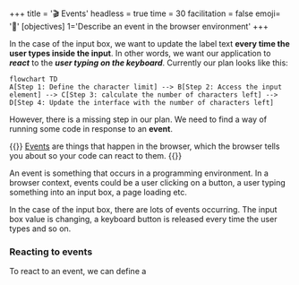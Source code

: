 +++
title = '🎬 Events'
headless = true
time = 30
facilitation = false
emoji= '🧩'
[objectives]
    1='Describe an event in the browser environment'
+++

In the case of the input box, we want to update the label text **every time the user types inside the input**. In other words, we want our application to **_react_** to the **_user typing on the keyboard_**. Currently our plan looks like this:

```mermaid
flowchart TD
A[Step 1: Define the character limit] --> B[Step 2: Access the input element] --> C[Step 3: calculate the number of characters left] --> D[Step 4: Update the interface with the number of characters left]
```

However, there is a missing step in our plan. We need to find a way of running some code in response to an **event**.

{{<note type="definition" title="Definition: events">}}
[Events](https://developer.mozilla.org/en-US/docs/Learn/JavaScript/Building_blocks/Events) are things that happen in the browser, which the browser tells you about so your code can react to them.
{{</note>}}

An event is something that occurs in a programming environment. In a browser context, events could be a user clicking on a button, a user typing something into an input box, a page loading etc.

In the case of the input box, there are lots of events occurring. The input box value is changing, a keyboard button is released every time the user types and so on.

### Reacting to events

To react to an event, we can define a

